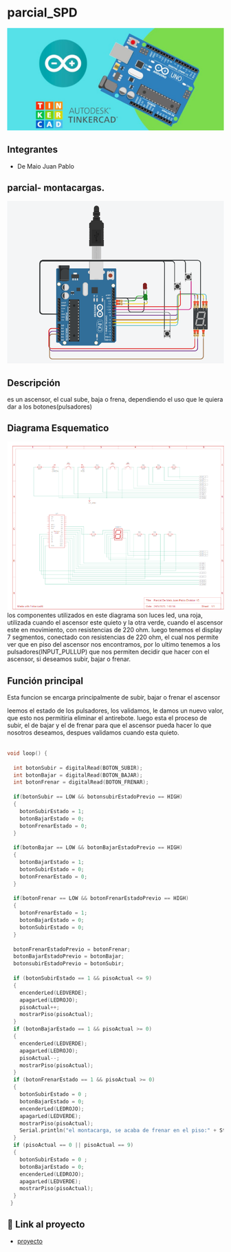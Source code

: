 # parcial_SPD
![HOLA](ArduinoTinkercad.jpg)
## Integrantes 
- De Maio Juan Pablo

## parcial- montacargas.
![Tinkercad](img.png)

## Descripción
es un ascensor, el cual sube, baja o frena, dependiendo el uso que le quiera dar a los botones(pulsadores)
## Diagrama Esquematico
![Diagrama](diagrama_Esquematico.png)
los componentes utilizados en este diagrama son luces led, una roja, utilizada cuando el ascensor este quieto y la otra verde, cuando el ascensor este en movimiento, con resistencias de 220 ohm.
luego tenemos el display 7 segmentos, conectado con resistencias de 220 ohm, el cual nos permite ver que en piso del ascensor nos encontramos, por lo ultimo tenemos a los pulsadores(INPUT_PULLUP) que nos permiten decidir que hacer con el ascensor, si deseamos subir, bajar o frenar.

## Función principal
Esta funcion se encarga principalmente de subir, bajar o frenar el ascensor

leemos el estado de los pulsadores, los validamos, le damos un nuevo valor, que esto nos permitiria eliminar el antirebote.
luego esta el proceso de subir, el de bajar y el de frenar para que el ascensor pueda hacer lo que nosotros deseamos, despues validamos cuando esta quieto.

~~~ C 

void loop() {
  
  int botonSubir = digitalRead(BOTON_SUBIR);
  int botonBajar = digitalRead(BOTON_BAJAR);
  int botonFrenar = digitalRead(BOTON_FRENAR);

  if(botonSubir == LOW && botonsubirEstadoPrevio == HIGH)
  {
    botonSubirEstado = 1;
    botonBajarEstado = 0;
    botonFrenarEstado = 0;
  }
  
  if(botonBajar == LOW && botonBajarEstadoPrevio == HIGH)
  {
    botonBajarEstado = 1;
    botonSubirEstado = 0;
    botonFrenarEstado = 0;
  }
  
  if(botonFrenar == LOW && botonFrenarEstadoPrevio == HIGH)
  {
    botonFrenarEstado = 1;
    botonBajarEstado = 0;
    botonSubirEstado = 0;
  }
  
  botonFrenarEstadoPrevio = botonFrenar;
  botonBajarEstadoPrevio = botonBajar;
  botonsubirEstadoPrevio = botonSubir;
  
  if (botonSubirEstado == 1 && pisoActual <= 9)
  {
    encenderLed(LEDVERDE);
    apagarLed(LEDROJO);
    pisoActual++;
    mostrarPiso(pisoActual);
  }
  if (botonBajarEstado == 1 && pisoActual >= 0)  
  {
    encenderLed(LEDVERDE);
    apagarLed(LEDROJO);
    pisoActual--;
    mostrarPiso(pisoActual);
  }
  if (botonFrenarEstado == 1 && pisoActual >= 0) 
  {
    botonSubirEstado = 0 ;
    botonBajarEstado = 0;
    encenderLed(LEDROJO);
    apagarLed(LEDVERDE);
    mostrarPiso(pisoActual);
    Serial.println("el montacarga, se acaba de frenar en el piso:" + String(pisoActual)) ;
  }
  if (pisoActual == 0 || pisoActual == 9)
  {
    botonSubirEstado = 0 ;
    botonBajarEstado = 0;
    encenderLed(LEDROJO);
    apagarLed(LEDVERDE);
    mostrarPiso(pisoActual);
  }
 }
~~~

## :robot: Link al proyecto
- [proyecto](https://www.tinkercad.com/things/8IIVu2UY2rU-prueba-parcial/editel?sharecode=a6mOEN4_6KP9kSg6x8S9W73Jw8-SJ-kKn8C6jJNxLrY)

